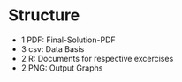 # Structure
- 1 PDF: Final-Solution-PDF
- 3 csv: Data Basis
- 2 R: Documents for respective excercises 
- 2 PNG: Output Graphs 
